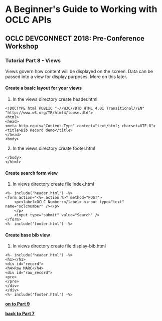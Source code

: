 # A Beginner's Guide to Working with OCLC APIs
## OCLC DEVCONNECT 2018: Pre-Conference Workshop
### Tutorial Part 8 - Views
Views govern how content will be displayed on the screen. 
Data can be passed into a view for display purposes. More on this later.

#### Create a basic layout for your views
1. In the views directory create header.html

```
<!DOCTYPE html PUBLIC "-//W3C//DTD HTML 4.01 Transitional//EN" "http://www.w3.org/TR/html4/loose.dtd">
<html>
<head>
<meta http-equiv="Content-Type" content="text/html; charset=UTF-8">
<title>Bib Record demo</title>
</head>
<body>
```

2. In the views directory create footer.html
```
</body>
</html>
```


#### Create search form view
1. In views directory create file index.html

```
<%- include('header.html') -%>
<form action="<%= action %>" method="POST">
    <p><label>OCLC Number:</label> <input type="text" name="oclcnumber" /></p>
    </p>
    <input type="submit" value="Search" />
</form>
<%- include('footer.html') -%>
```

#### Create base bib view
1. In views directory create file display-bib.html

```
<%- include('header.html') -%>
<h1></h1>
<div id="record">
<h4>Raw MARC</h4>
<div id="raw_record">
<pre>
</pre>
</div>
</div>
<%- include('footer.html') -%>
```


**[on to Part 9](tutorial-09.md)**

**[back to Part 7](tutorial-07.md)**